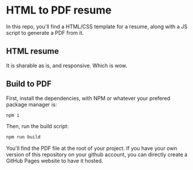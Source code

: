 # HTML to PDF resume

In this repo, you'll find a HTML/CSS template for a resume, along with a JS script to generate a PDF from it.

## HTML resume

It is sharable as is, and responsive. Which is wow.

## Build to PDF

First, install the dependencies, with NPM or whatever your prefered package manager is:

```bash
npm i
```

Then, run the build script:

```bash
npm run build
```

You'll find the PDF file at the root of your project. If you have your own version of this repository on your github account, you can directly create a GitHub Pages website to have it hosted.
